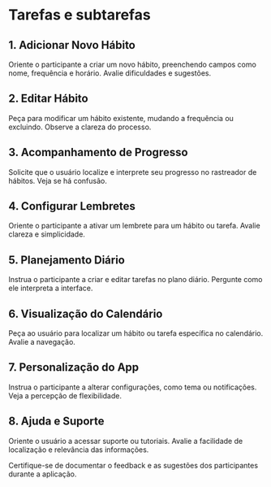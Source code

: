 # Tarefas e subtarefas
## 1. **Adicionar Novo Hábito**  
   Oriente o participante a criar um novo hábito, preenchendo campos como nome, frequência e horário. Avalie dificuldades e sugestões.

## 2. **Editar Hábito**  
   Peça para modificar um hábito existente, mudando a frequência ou excluindo. Observe a clareza do processo.

## 3. **Acompanhamento de Progresso**  
   Solicite que o usuário localize e interprete seu progresso no rastreador de hábitos. Veja se há confusão.

## 4. **Configurar Lembretes**  
   Oriente o participante a ativar um lembrete para um hábito ou tarefa. Avalie clareza e simplicidade.

## 5. **Planejamento Diário**  
   Instrua o participante a criar e editar tarefas no plano diário. Pergunte como ele interpreta a interface.

## 6. **Visualização do Calendário**  
   Peça ao usuário para localizar um hábito ou tarefa específica no calendário. Avalie a navegação.

## 7. **Personalização do App**  
   Instrua o participante a alterar configurações, como tema ou notificações. Veja a percepção de flexibilidade.

## 8. **Ajuda e Suporte**  
   Oriente o usuário a acessar suporte ou tutoriais. Avalie a facilidade de localização e relevância das informações.

Certifique-se de documentar o feedback e as sugestões dos participantes durante a aplicação.
